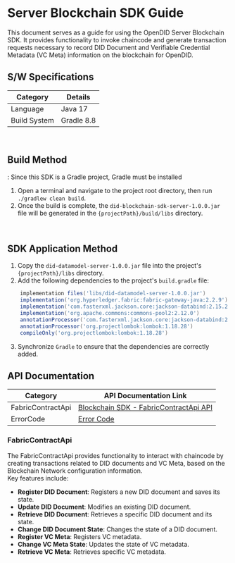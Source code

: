 # Server Blockchain SDK Guide
This document serves as a guide for using the OpenDID Server Blockchain SDK. It provides functionality to invoke chaincode and generate transaction requests necessary to record DID Document and Verifiable Credential Metadata (VC Meta) information on the blockchain for OpenDID.

## S/W Specifications
| Category       | Details    |
|----------------|------------|
| Language       | Java 17    |
| Build System   | Gradle 8.8 |

<br>

## Build Method
: Since this SDK is a Gradle project, Gradle must be installed
1. Open a terminal and navigate to the project root directory, then run `./gradlew clean build`.
2. Once the build is complete, the `did-blockchain-sdk-server-1.0.0.jar` file will be generated in the `{projectPath}/build/libs` directory.

<br>

## SDK Application Method
1. Copy the `did-datamodel-server-1.0.0.jar` file into the project's `{projectPath}/libs` directory.
2. Add the following dependencies to the project's `build.gradle` file:
```groovy
    implementation files('libs/did-datamodel-server-1.0.0.jar')
    implementation('org.hyperledger.fabric:fabric-gateway-java:2.2.9')
    implementation('com.fasterxml.jackson.core:jackson-databind:2.15.2')
    implementation('org.apache.commons:commons-pool2:2.12.0')
    annotationProcessor('com.fasterxml.jackson.core:jackson-databind:2.15.2')
    annotationProcessor('org.projectlombok:lombok:1.18.28')
    compileOnly('org.projectlombok:lombok:1.18.28')
```
3. Synchronize `Gradle` to ensure that the dependencies are correctly added.

## API Documentation
| Category | API Documentation Link |
|----------|-------------------------|
| FabricContractApi  | [Blockchain SDK - FabricContractApi API](../../docs/api/Blockchain_API.md) |
| ErrorCode          | [Error Code](../../docs/api/BlockchainErrorCode.md) |

### FabricContractApi
The FabricContractApi provides functionality to interact with chaincode by creating transactions related to DID documents and VC Meta, based on the Blockchain Network configuration information.<br>Key features include:

* <b>Register DID Document</b>: Registers a new DID document and saves its state.
* <b>Update DID Document</b>: Modifies an existing DID document.
* <b>Retrieve DID Document</b>: Retrieves a specific DID document and its state.
* <b>Change DID Document State</b>: Changes the state of a DID document.
* <b>Register VC Meta</b>: Registers VC metadata.
* <b>Change VC Meta State</b>: Updates the state of VC metadata.
* <b>Retrieve VC Meta</b>: Retrieves specific VC metadata.
